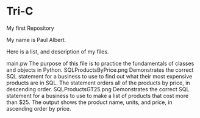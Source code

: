 # Tri-C
My first Repository

My name is Paul Albert.

Here is a list, and description of my files.

  main.pw   The purpose of this file is to practice the fundamentals of classes and objects in Python.
  SQLProductsByPrice.png  Demonstrates the correct SQL statement for a business to use to find out what their most expensive products are in SQL. The statement   orders all of the products by price, in descending order.
  SQLProductsGT25.png  Demonstrates the correct SQL statement for a business to use to make a list of products that cost more than $25.  The output shows the     product name, units, and price, in ascending order by price.
